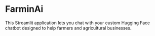 # FarminAi
This Streamlit application lets you chat with your custom Hugging Face chatbot designed to help farmers and agricultural businesses.
